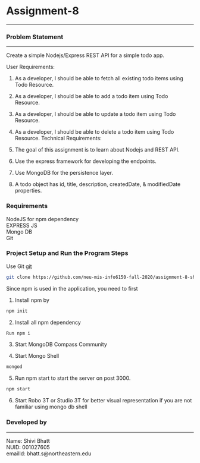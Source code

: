 # Assignment-8
<hr>

### Problem Statement
<hr>

Create a simple Nodejs/Express REST API for a simple todo app.

User Requirements:

1. As a developer, I should be able to fetch all existing todo items using Todo Resource.
2. As a developer, I should be able to add a todo item using Todo Resource.
3. As a developer, I should be able to update a todo item using Todo Resource.
4. As a developer, I should be able to delete a todo item using Todo Resource.
Technical Requirements:

1. The goal of this assignment is to learn about Nodejs and REST API.
2. Use the express framework for developing the endpoints.
3. Use MongoDB for the persistence layer.
4. A todo object has id, title, description, createdDate, & modifiedDate properties.




### Requirements
NodeJS for npm dependency <br>
EXPRESS JS  <br>
Mongo DB <br>
Git <br>



### Project Setup and Run the Program Steps

Use Git [git](https://github.com/git)

```bash
git clone https://github.com/neu-mis-info6150-fall-2020/assignment-8-shivi-bhatt
```

Since npm is used in the application, you need to first 
1. Install npm by 
```bash
npm init
```

2. Install all npm dependency 
```bash
Run npm i
```
3. Start MongoDB Compass Community
    
4. Start Mongo Shell 
```bash
mongod
```

5. Run npm start to start the server on post 3000.
```bash
npm start
```
6. Start Robo 3T or Studio 3T for better visual representation if you are not familiar using mongo db shell

### Developed by 
<hr>
Name: Shivi Bhatt<br>
NUID: 001027605<br>
emailId: bhatt.s@northeastern.edu<br>